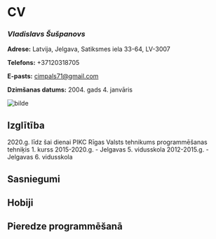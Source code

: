 # CV
### ***Vladislavs Šušpanovs*** ###

**Adrese:** Latvija, Jelgava, Satiksmes iela 33-64, LV-3007

**Telefons:** +37120318705

**E-pasts:** <cimpals71@gmail.com>

**Dzimšanas datums:** 2004. gads 4. janvāris

![bilde](https://image.prntscr.com/image/5I2mueJXR4mjnmx8Eo_htw.png)
## Izglītība 
2020.g. līdz šai dienai PIKC Rīgas Valsts tehnikums programmēšanas tehniķis 1. kurss
2015-2020.g. - Jelgavas 5. vidusskola
2012-2015.g. - Jelgavas 6. vidusskola
## Sasniegumi


## Hobiji


## Pieredze programmēšanā